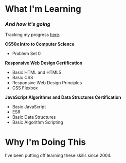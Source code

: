 <!DOCTYPE html>
<html>
  <!--
<p>Notes: 1) I learned everything covered in freecodecamp's basic HTML from having a Livejournal, which was like Facebook for people with attention spans and an even higher flair for drama. 2) I prefer using the h3 tag for my subtitles because the h2 default font/style is too overbearing for my tastes.</p>
-->
  <head>
  </head>
  <body>
<h1>What I'm Learning</h1>
<h3><i>And how it's going</i></h3>

Tracking my progress <a href="https://github.com/QContinueUm/QContinueUm.github.io/projects/1">here</a>.

<b>CS50x Intro to Computer Science</b>
<ul>
  <li>Problem Set 0</li>
</ul>

<b>Responsive Web Design Certification</b>
<ul>
  <li>Basic HTML and HTML5</li> 
  <li>Basic CSS</li>
  <li>Responsive Web Design Principles</li>
  <li>CSS Flexbox</li>
</ul>

<b>JavaScript Algorithms and Data Structures Certification</b>
<ul>
  <li>Basic JavaScript</li>
  <li>ES6</li>
  <li>Basic Data Structures</li>
  <li>Basic Algorithm Scripting</li>
</ul>

<h1>Why I'm Doing This</h1>
I've been putting off learning these skills since 2004. 
</body>
</html>
